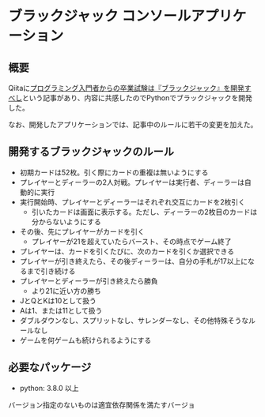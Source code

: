 # ブラックジャック コンソールアプリケーション

## 概要

Qiitaに[プログラミング入門者からの卒業試験は『ブラックジャック』を開発すべし](https://qiita.com/hirossyi73/items/cf8648c31898216312e5)という記事があり、内容に共感したのでPythonでブラックジャックを開発した。

なお、開発したアプリケーションでは、記事中のルールに若干の変更を加えた。

## 開発するブラックジャックのルール

- 初期カードは52枚。引く際にカードの重複は無いようにする
- プレイヤーとディーラーの2人対戦。プレイヤーは実行者、ディーラーは自動的に実行
- 実行開始時、プレイヤーとディーラーはそれぞれ交互にカードを2枚引く
    - 引いたカードは画面に表示する。ただし、ディーラーの2枚目のカードは分からないようにする
- その後、先にプレイヤーがカードを引く
    - プレイヤーが21を超えていたらバースト、その時点でゲーム終了
- プレイヤーは、カードを引くたびに、次のカードを引くか選択できる
- プレイヤーが引き終えたら、その後ディーラーは、自分の手札が17以上になるまで引き続ける
- プレイヤーとディーラーが引き終えたら勝負
    - より21に近い方の勝ち
- JとQとKは10として扱う
- Aは1、または11として扱う
- ダブルダウンなし、スプリットなし、サレンダーなし、その他特殊そうなルールなし
- ゲームを何ゲームも続けられるようにする

## 必要なパッケージ

- python: 3.8.0 以上

バージョン指定のないものは適宜依存関係を満たすバージョ
